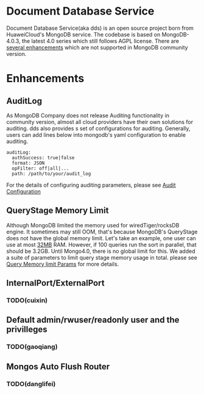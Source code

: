 # Document Database Service
Document Database Service(aka dds) is an open source project born from HuaweiCloud's MongoDB service.
The codebase is based on MongoDB-4.0.3, the latest 4.0 series which still follows AGPL license.
There are [several enhancements]() which are not supported in MongoDB community version.

# Enhancements 
## AuditLog
As MongoDB Company does not release Auditing functionality in community version, almost all cloud providers have their own solutions for auditing.
dds also provides s set of configurations for auditing. Generally, users can add lines below into mongodb's yaml configuration to enable auditing.
```
auditLog:
  authSuccess: true|false
  format: JSON
  opFilter: off|all|...
  path: /path/to/your/audit_log
```
For the details of configuring auditing parameters, please see [Audit Configuration](https://github.com/hwCloudDBSDDS/dds/wiki/Audit-Configuration)

## QueryStage Memory Limit
Although MongoDB limited the memory used for wiredTiger/rocksDB engine. It sometimes may still OOM, that's because MongoDB's QueryStage does not
have the global memory limit. Let's take an example, one user can use at most [32MB](https://docs.mongodb.com/manual/reference/limits/#Sort-Operations) RAM.
However, if 100 queries run the sort in parallel, that should be 3.2GB. Until Mongo4.0, there is no global limit for this.
We added a suite of parameters to limit query stage memory usage in total. please see [Query Memory limit Params]() for more details.

## InternalPort/ExternalPort
### TODO(cuixin)

## Default admin/rwuser/readonly user and the privilleges
### TODO(gaoqiang)

## Mongos Auto Flush Router
### TODO(danglifei)
